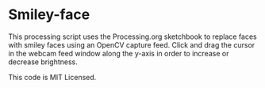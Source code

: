 Smiley-face
===========

This processing script uses the Processing.org sketchbook to replace faces with smiley faces using an OpenCV capture feed. 
Click and drag the cursor in the webcam feed window along the y-axis in order to increase or decrease brightness.

This code is MIT Licensed.

